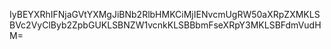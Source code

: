IyBEYXRhIFNjaGVtYXMgJiBNb2RlbHMKCiMjIENvcmUgRW50aXRpZXMKLSBVc2VyClByb2ZpbGUKLSBNZW1vcnkKLSBBbmFseXRpY3MKLSBFdmVudHM=